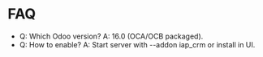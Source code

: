 # FAQ

- Q: Which Odoo version? A: 16.0 (OCA/OCB packaged).
- Q: How to enable? A: Start server with --addon iap_crm or install in UI.

